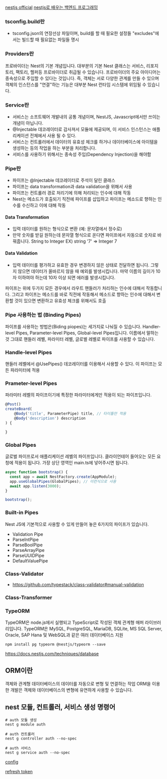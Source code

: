 [nestjs official](https://docs.nestjs.com/)
[nestjs로 배우는 백엔드 프로그래밍](https://wikidocs.net/148194)

### tsconfig.build란

- tsconfig.json의 연장선상 파일이며, build를 할 때 필요한 설정들 "excludes"에서는 빌드할 때 필요없는 파일들 명시

### Providers란

프로바이더는 Nest의 기본 개념입니다. 대부분의 기본 Nest 클래스는 서비스, 리포지토리, 팩토리, 헬퍼등 프로바이더로 취급될 수 있습니다.
프로바이더의 주요 아이디어는 종속성으로 주입할 수 있다는 것입니다. 즉, 객체는 서로 다양한 관계를 만들 수 있으며 객체의 인스턴스를 "연결"하는 기능은 대부분 Nest 런타임 시스템에 위임될 수 있습니다.

### Service란

- 서비스는 소프트웨어 개발내의 공통 개념이며, NestJS, Javascript에서만 쓰이는 개념이 아닙니다.
- @Injectable 데코레이터로 감사져서 모듈에 제공되며, 이 서비스 인스턴스는 애플리케이션 전체에서 사용 될 수 있다.
- 서비스는 컨트롤러에서 데이터의 유효성 체크를 하거나 데이터베이스에 아이템을 생성하는 등의 작업을 하는 부분을 처리합니다.
- 서비스를 사용하기 위해서는 종속성 주입(Dependency Injection)을 해야함

### Pipe란

- 파이프는 @Injectable 데코레이터로 주석이 달린 클래스
- 파이프는 data transformation과 data validation을 위해서 사용
- 파이프는 컨트롤러 경로 처리기에 의해 처리되는 인수에 대해 작동
- Nest는 메소드가 호출되기 직전에 파이프를 삽입하고 파이프는 메소드로 향하는 인수를 수신하고 이에 대해 작동

#### Data Transformation

- 입력 데이터를 원하는 형식으로 변환 (예: 문자열에서 정수로)
- 만약 숫자를 받길 원하는데 문자열 형식으로 온다면 파이프에서 자동으로 숫자로 바꿔줍니다.
  String to Integer EX) string '7' => Integer 7

#### Data Validation

- 입력 데이터를 평가하고 유효한 경우 변경하지 않은 상태로 전달하면 됩니다. 그렇지 않으면 데이터가 올바르지 않을 때 예외를 발생시킵니다.
  마약 이름의 길이가 10자 이하여야 하는데 10자 이상 되면 에러를 발생시킵니다.

파이프는 위에 두가지 모든 경우에서
라우트 핸들러가 처리하는 인수에 대해서 작동합니다.
그리고 파이프는 메소드를 바로 직전에 작동해서 메소드로 향하는 인수에 대해서 변환할 것이 있으면 변환하고 유효성 체크를 위해서도 호출

### Pipe 사용하는 법 (Binding Pipes)

파이프를 사용하는 방법은(Biding piopes)는 세가지로 나눠질 수 있습니다.
Handler-level Pipes, Parameter-level Pipes, Global-level Pipes입니다.
이름에서 말하는 것 그대로 핸들러 레벨, 파라미터 레벨, 글로벌 레벨로 파이프를 사용할 수 있습니다.

### Handle-level Pipes

핸들러 레벨에서 @UsePipes() 데코레이터를 이용해서 사용할 수 있다.
이 파이프는 모든 파라미터에 적용

### Prameter-level Pipes

파라미터 레벨의 파이프이기에 특정한 파라미터에게만 적용이 되는 파이프입니다.

```javascript
@Post()
createBoard(
    @Body('title', ParameterPipe) title, // 타이틀만 적용
    @Body('description') description
) {

}
```

### Global Pipes

글로벌 파이프로서 애플리케이션 레벨의 파이프입니다.
클라이언테어 들어오는 모든 요청에 적용이 됩니다.
가장 상단 영역인 main.ts에 넣어주시면 됩니다.

```javascript
async function bootstrap() {
  const app = await NestFactory.create(AppModule);
  app.useGlobalPipes(GlobalPipes); // 이런식으로 사용
  await app.listen(3000);
}

bootstrap();
```

### Built-in Pipes

Nest JS에 기본적으로 사용할 수 있게 만들어 놓은 6가지의 파이프가 있습니다.

- Validation Pipe
- ParseIntPipe
- ParseBoolPipe
- ParseArrayPipe
- ParseUUIDPipe
- DefaultValuePipe

### Class-Validator

- https://github.com/typestack/class-validator#manual-validation

### Class-Transformer

### TypeORM

TypeORM은 node.js에서 실행되고 TypeScript로 작성된 객체 관계형 매퍼 라이브러리입니다.
TypeORM은 MySQL, PostgreSQL, MariaDB, SQLite, MS SQL Server, Oracle, SAP Hana 및 WebSQL과 같은 여러 데이터베이스 지원

```shell
npm install pg typeorm @nestjs/typeorm --save
```

https://docs.nestjs.com/techniques/database

## ORM이란

객체와 관계형 데이터베이스의 데이터를 자동으로 변형 및 연결하는 작업
ORM을 이용한 개발은 객체와 데이터베이스의 변형에 유연하게 사용할 수 있습니다.

## nest 모듈, 컨트롤러, 서비스 생성 명령어

```shell
# auth 모듈 생성
nest g module auth

# auth 컨트롤러
nest g controller auth --no-spec

# auth 서비스
nest g service auth --no-spec
```

[config](https://docs.nestjs.com/techniques/configuration)

[refresh token](https://soonyubi.github.io/jwt-refresh-token/)

